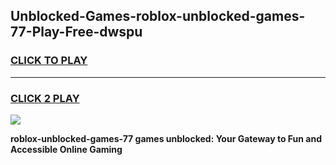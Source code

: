 
## Unblocked-Games-roblox-unblocked-games-77-Play-Free-dwspu
<h3>
<a href="https://premium76.site?title=roblox-unblocked-games-77&ref=23A">CLICK TO PLAY</a></h3>
<hr>

<h3>
<a href="https://premium76.site?title=roblox-unblocked-games-77&ref=23A">CLICK 2 PLAY</a>
  
</h3>

<a href="https://premium76.site?title=roblox-unblocked-games-77&ref=23A"><img src="https://clearcache.store/games.png"></a>


**roblox-unblocked-games-77 games unblocked: Your Gateway to Fun and Accessible Online Gaming**
